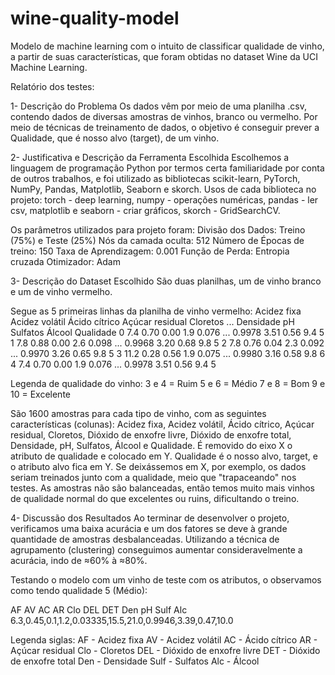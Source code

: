 # wine-quality-model
Modelo de machine learning com o intuito de classificar qualidade de vinho, a partir de suas características, que foram obtidas no dataset Wine da UCI Machine Learning.


Relatório dos testes:

1- Descrição do Problema
Os dados vêm por meio de uma planilha .csv, contendo dados de diversas amostras de vinhos, branco ou vermelho. 
Por meio de técnicas de treinamento de dados, o objetivo é conseguir prever a Qualidade, que é nosso alvo (target), de um vinho.

2- Justificativa e Descrição da Ferramenta Escolhida 
Escolhemos a linguagem de programação Python por termos certa familiaridade por conta de outros trabalhos, e foi utilizado as bibliotecas scikit-learn, PyTorch, NumPy, Pandas, Matplotlib, Seaborn e skorch.
Usos de cada biblioteca no projeto:
torch - deep learning, numpy - operações numéricas, pandas - ler csv, matplotlib e seaborn - criar gráficos, skorch - GridSearchCV.

Os parâmetros utilizados para projeto foram:
Divisão dos Dados: Treino (75%) e Teste (25%)
Nós da camada oculta: 512
Número de Épocas de treino: 150
Taxa de Aprendizagem: 0.001
Função de Perda: Entropia cruzada
Otimizador: Adam

3- Descrição do Dataset Escolhido
São duas planilhas, um de vinho branco e um de vinho vermelho.

Segue as 5 primeiras linhas da planilha de vinho vermelho:
   Acidez fixa  Acidez volátil  Ácido cítrico  Açúcar residual  Cloretos  ...  Densidade    pH  Sulfatos  Álcool  Qualidade
0          7.4            0.70           0.00              1.9     0.076  ...     0.9978  3.51      0.56     9.4          5
1          7.8            0.88           0.00              2.6     0.098  ...     0.9968  3.20      0.68     9.8          5
2          7.8            0.76           0.04              2.3     0.092  ...     0.9970  3.26      0.65     9.8          5
3         11.2            0.28           0.56              1.9     0.075  ...     0.9980  3.16      0.58     9.8          6
4          7.4            0.70           0.00              1.9     0.076  ...     0.9978  3.51      0.56     9.4          5

Legenda de qualidade do vinho:
3 e 4 = Ruim
5 e 6 = Médio
7 e 8 = Bom
9 e 10 = Excelente

São 1600 amostras para cada tipo de vinho, com as seguintes características (colunas): 
Acidez fixa, Acidez volátil, Ácido cítrico, Açúcar residual, Cloretos, Dióxido de enxofre livre, Dióxido de enxofre total, Densidade, pH, Sulfatos, Álcool e Qualidade. 
É removido do eixo X o atributo de qualidade e colocado em Y. Qualidade é o nosso alvo, target, e o atributo alvo fica em Y. Se deixássemos em X, por exemplo, os dados seriam treinados junto com a qualidade, meio que "trapaceando" nos testes.
As amostras não são balanceadas, então temos muito mais vinhos de qualidade normal do que excelentes ou ruins, dificultando o treino.

4- Discussão dos Resultados
Ao terminar de desenvolver o projeto, verificamos uma baixa acurácia e um dos fatores se deve à grande quantidade de amostras desbalanceadas. 
Utilizando a técnica de agrupamento (clustering) conseguimos aumentar consideravelmente a acurácia, indo de ≈60% à ≈80%.

Testando o modelo com um vinho de teste com os atributos, o observamos como tendo qualidade 5 (Médio):

 AF  AV  AC  AR    Clo    DEL  DET   Den   pH  Sulf Alc
6.3,0.45,0.1,1.2,0.03335,15.5,21.0,0.9946,3.39,0.47,10.0


Legenda siglas:
AF - Acidez fixa
AV - Acidez volátil
AC - Ácido cítrico
AR - Açúcar residual
Clo - Cloretos
DEL - Dióxido de enxofre livre
DET - Dióxido de enxofre total
Den - Densidade
Sulf - Sulfatos
Alc - Álcool